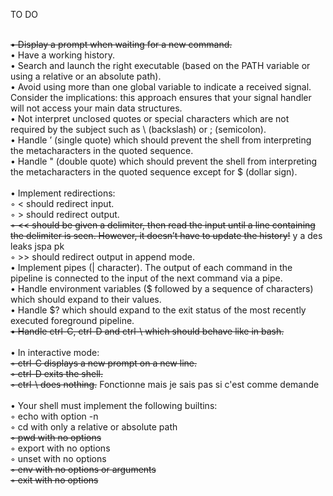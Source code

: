TO DO   <br> <br>


~~• Display a prompt when waiting for a new command.~~ <br>
• Have a working history.<br>
• Search and launch the right executable (based on the PATH variable or using a
relative or an absolute path).<br>
• Avoid using more than one global variable to indicate a received signal. Consider
the implications: this approach ensures that your signal handler will not access your
main data structures.<br>
• Not interpret unclosed quotes or special characters which are not required by the
subject such as \ (backslash) or ; (semicolon).<br>
• Handle ’ (single quote) which should prevent the shell from interpreting the metacharacters in the quoted sequence.<br>
• Handle " (double quote) which should prevent the shell from interpreting the metacharacters in the quoted sequence except for $ (dollar sign).<br><br>
• Implement redirections:<br>
◦ < should redirect input.<br>
◦ > should redirect output.<br>
~~◦ << should be given a delimiter, then read the input until a line containing the
delimiter is seen. However, it doesn’t have to update the history!~~ y a des leaks jspa pk <br>
◦ >> should redirect output in append mode.<br>
• Implement pipes (| character). The output of each command in the pipeline is
connected to the input of the next command via a pipe.<br>
• Handle environment variables ($ followed by a sequence of characters) which
should expand to their values.<br>
• Handle $? which should expand to the exit status of the most recently executed
foreground pipeline.<br>
~~• Handle ctrl-C, ctrl-D and ctrl-\ which should behave like in bash.~~ <br><br>
• In interactive mode:<br>
~~◦ ctrl-C displays a new prompt on a new line.~~ <br>
~~◦ ctrl-D exits the shell.~~ <br>
~~◦ ctrl-\ does nothing.~~  Fonctionne mais je sais pas si c'est comme demande <br><br>
• Your shell must implement the following builtins:<br>
◦ echo with option -n<br>
◦ cd with only a relative or absolute path<br>
~~◦ pwd with no options~~ <br>
◦ export with no options<br>
◦ unset with no options<br>
~~◦ env with no options or arguments~~ <br>
~~◦ exit with no options~~ <br>
